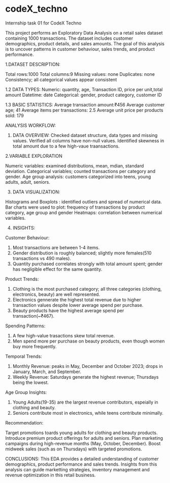 # codeX_techno
Internship task 01 for CodeX Techno

This project performs an Exploratory Data Analysis on a retail sales dataset containing 1000 transactions. The dataset includes customer demographics, product details, and sales amounts. The goal of this analysis is to uncover patterns in customer behaviour, sales trends, and product performance.

1.DATASET DESCRIPTION:

Total rows:1000
Total columns:9
Missing values: none
Duplicates: none
Consistency; all categorical values appear consistent


1.2 DATA TYPES:
Numeric: quantity, age, Transaction ID, price per unit,total amount
Datetime: date
Categorical: gender, product category, customer ID

1.3 BASIC STATISTICS:
Average transaction amount:₹456
Average customer age; 41
Average items per transactions: 2.5
Average unit price per products sold: 179

ANALYSIS WORKFLOW:

1. DATA OVERVIEW:
   Checked dataset structure, data types and missing values.
   Verified all columns have non-null values.
   Identified skewness in total amount due to a few high-vaue traansactions.
   
2.VARIABLE EXPLORATION

Numeric variables: examined distributions, mean, mdian, standard deviation.
Categorical variables; counted transactions per category and gender.
Age group analysis: customers categorized into teens, young adults, adult, seniors.


3. DATA VISUALIZATION:

Histograms and Boxplots : identified outliers and spread of numerical data.
Bar charts were used to plot: frequency of transactions by product category, age group and gender
Heatmaps: correlation between numerical variables.


4. INSIGHTS:

Customer Behaviour:

 1. Most transactions are between 1-4 items.
 2. Gender distribution is roughly balanced; slightly more females(510 transactions vs 490         males).
 3. Quantity purchased correlates strongly with total amount spent; gender has negligible        effect for the same quantity.

Product Trends:  

 1. Clothing is the most purchased category; all three categories (clothing, electronics,           beauty) are well represented.
 2. Electronics gennerate the highest total revenue due to higher transaction values despite       lower average spend per purchase.
 3. Beauty products have the highest average spend per transaction(~₹467).
      
Spending Patterns:

  1. A few high-value trasactions skew total revenue.
  2. Men spend more per purchase on beauty products, even though women buy more frequently.

Temporal Trends:

  1. Monthly Revenue: peaks in May, December and October 2023; drops in January, March, and         September.
  2. Weekly Revenue: Saturdays generate the highest revenue; Thursdays being the lowest.

Age Group Insights:
  1. Young Adults(19-35) are the largest revenue contributors, espeially in clothing and         beauty.
  2. Seniors contribute most in electronics, while teens contribute minimally.

Recommendation:

  Target promotions toards young adults for clothing and beauty products.
  Introduce premium product offerings for adults and seniors.
  Plan marketing campaigns  during high-revenue months (May, October, December).
  Boost midweek sales (such as on Thursdays) with targeted promotions.
  
CONCLUSIONS:
This EDA provides a detailed understanding of customer demographics, product performance and sales trends. Insights from this analysis can guide marketting strategies, inventory management and revenue optimization in this retail business.
